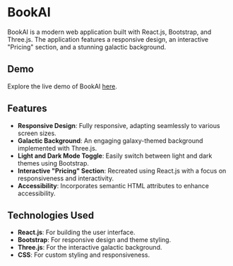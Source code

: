# BookAI

BookAI is a modern web application built with React.js, Bootstrap, and Three.js. The application features a responsive design, an interactive "Pricing" section, and a stunning galactic background.

## Demo

Explore the live demo of BookAI [here](https://66bf50d0832d571f40f48983--lambent-kangaroo-ce40ce.netlify.app/).

## Features

- **Responsive Design**: Fully responsive, adapting seamlessly to various screen sizes.
- **Galactic Background**: An engaging galaxy-themed background implemented with Three.js.
- **Light and Dark Mode Toggle**: Easily switch between light and dark themes using Bootstrap.
- **Interactive "Pricing" Section**: Recreated using React.js with a focus on responsiveness and interactivity.
- **Accessibility**: Incorporates semantic HTML attributes to enhance accessibility.

## Technologies Used

- **React.js**: For building the user interface.
- **Bootstrap**: For responsive design and theme styling.
- **Three.js**: For the interactive galactic background.
- **CSS**: For custom styling and responsiveness.


